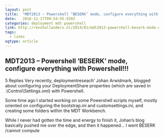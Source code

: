 ```yaml
---
layout: post
title:  "MDT2013 – Powershell ‘BESERK’ mode, configure everything with Powershell!!! | renshollanders.nl"
date:   2016-12-17T09:54:55.930Z
categories: deployment mdt powershell
link: http://renshollanders.nl/2014/01/mdt2013-powershell-beserk-mode-configure-everything-with-powershell/
tags:
  - links
ogtype: article
---
```


## MDT2013 – Powershell ‘BESERK’ mode, configure everything with Powershell!!!
5 Replies
Very recently, deploymentreseach’ Johan Arwidmark, blogged about configuring your DeploymentShare properties (which are saved in .\Control\Settings.xml) with Powershell.

Some time ago I started working on some Powershell scripts myself, mostly oriented on configuring the bootstrap.ini and customsettings.ini, and creating some folders within the MDT Workbench.

While I never had gotten the time and energy to finish it, Johan’s blog basically pushed me over the edge, and then it happened… I went BESERK /cannot compute
